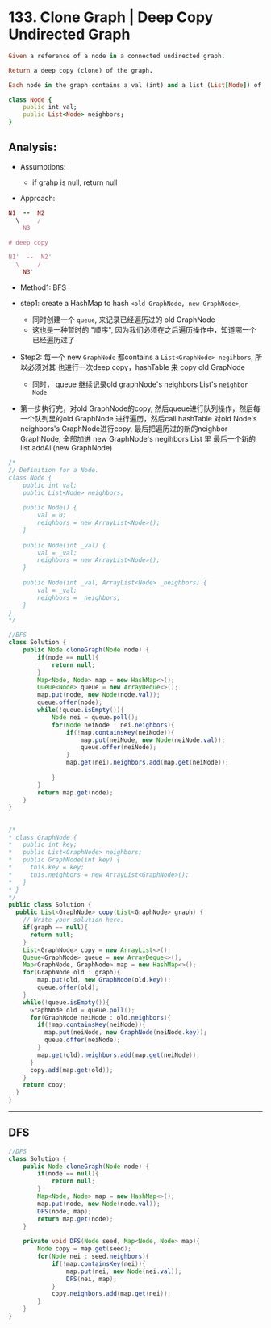 # 133. Clone Graph | Deep Copy Undirected Graph

```ruby
Given a reference of a node in a connected undirected graph.

Return a deep copy (clone) of the graph.

Each node in the graph contains a val (int) and a list (List[Node]) of its neighbors.

class Node {
    public int val;
    public List<Node> neighbors;
}
```



## Analysis:

- Assumptions:
  - if grahp is null, return null

- Approach:

```ruby
N1  --  N2
  \     /
    N3

# deep copy 

N1'  --  N2'
  \     /
    N3'
```

- Method1: BFS

- step1: create a HashMap to hash `<old GraphNode, new GraphNode>`,
  - 同时创建一个 `queue`, 来记录已经遍历过的 old GraphNode
  - 这也是一种暂时的 "顺序", 因为我们必须在之后遍历操作中，知道哪一个已经遍历过了

- Step2: 每一个 new `GraphNode` 都contains a `List<GraphNode> negihbors`, 
  所以必须对其 也进行一次deep copy，hashTable 来 copy old GrapNode
  - 同时， queue 继续记录old graphNode's neighbors List's `neighbor Node`

- 第一步执行完，对old GraphNode的copy, 然后queue进行队列操作，然后每一个队列里的old GraphNode
  进行遍历，然后call hashTable 对old Node's neighbors's GraphNode进行copy,
  最后把遍历过的新的neighbor GraphNode, 全部加进 new GraphNode's negihbors List 里
  最后一个新的list.addAll(new GraphNode)



```java
/*
// Definition for a Node.
class Node {
    public int val;
    public List<Node> neighbors;
    
    public Node() {
        val = 0;
        neighbors = new ArrayList<Node>();
    }
    
    public Node(int _val) {
        val = _val;
        neighbors = new ArrayList<Node>();
    }
    
    public Node(int _val, ArrayList<Node> _neighbors) {
        val = _val;
        neighbors = _neighbors;
    }
}
*/

//BFS
class Solution {
    public Node cloneGraph(Node node) {
        if(node == null){
            return null;
        }
        Map<Node, Node> map = new HashMap<>();
        Queue<Node> queue = new ArrayDeque<>();
        map.put(node, new Node(node.val));
        queue.offer(node);
        while(!queue.isEmpty()){
            Node nei = queue.poll();
            for(Node neiNode : nei.neighbors){
                if(!map.containsKey(neiNode)){
                    map.put(neiNode, new Node(neiNode.val));
                    queue.offer(neiNode);
                }
                map.get(nei).neighbors.add(map.get(neiNode));
                
            }
        }
        return map.get(node);
    }
}
```


## 


```java
/*
* class GraphNode {
*   public int key;
*   public List<GraphNode> neighbors;
*   public GraphNode(int key) {
*     this.key = key;
*     this.neighbors = new ArrayList<GraphNode>();
*   }
* }
*/
public class Solution {
  public List<GraphNode> copy(List<GraphNode> graph) {
    // Write your solution here.
    if(graph == null){
      return null;
    }
    List<GraphNode> copy = new ArrayList<>();
    Queue<GraphNode> queue = new ArrayDeque<>();
    Map<GraphNode, GraphNode> map = new HashMap<>();
    for(GraphNode old : graph){
        map.put(old, new GraphNode(old.key));
        queue.offer(old);
    }
    while(!queue.isEmpty()){
      GraphNode old = queue.poll();
      for(GraphNode neiNode : old.neighbors){
        if(!map.containsKey(neiNode)){
          map.put(neiNode, new GraphNode(neiNode.key));
          queue.offer(neiNode);
        }
        map.get(old).neighbors.add(map.get(neiNode));
      }
      copy.add(map.get(old));
    }
    return copy; 
  }
}
```

---

## DFS

```java
//DFS
class Solution {
    public Node cloneGraph(Node node) {
        if(node == null){
            return null;
        }
        Map<Node, Node> map = new HashMap<>();
        map.put(node, new Node(node.val));
        DFS(node, map);
        return map.get(node);
    }
    
    private void DFS(Node seed, Map<Node, Node> map){
        Node copy = map.get(seed);
        for(Node nei : seed.neighbors){
            if(!map.containsKey(nei)){
                map.put(nei, new Node(nei.val));
                DFS(nei, map);
            }
            copy.neighbors.add(map.get(nei));
        }
    }
}
```